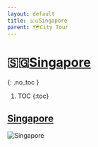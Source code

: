 ```yaml
---
layout: default
title: 🇸🇬Singapore
parent: 🗺City Tour
---
```


# 🇸🇬[Singapore](https://en.wikipedia.org/wiki/Singapore)
{: .no_toc }
1. TOC
{:toc}

## [Singapore](https://en.wikipedia.org/wiki/Singapore)

![Singapore](🇸🇬Singapore/Singapore.jpeg)
